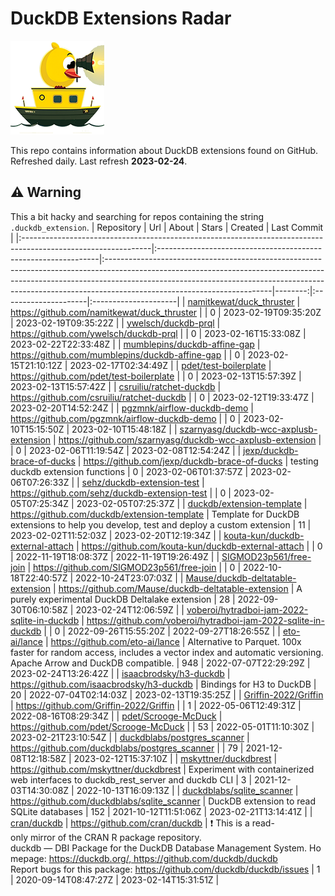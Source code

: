 # DuckDB Extensions Radar
![DuckDB Extensions Radar](/img/duckdb_extension_radar.png?raw=true)

This repo contains information about DuckDB extensions found on GitHub. Refreshed daily. Last refresh **2023-02-24**.
## ⚠️ Warning
 This a bit hacky and searching for repos containing the string `.duckdb_extension`.
| Repository                                                                                                    | Url                                                            | About                                                                                                                                                                                                                                                                              |   Stars | Created              | Last Commit          |
|:--------------------------------------------------------------------------------------------------------------|:---------------------------------------------------------------|:-----------------------------------------------------------------------------------------------------------------------------------------------------------------------------------------------------------------------------------------------------------------------------------|--------:|:---------------------|:---------------------|
| [namitkewat/duck_thruster](https://github.com/namitkewat/duck_thruster)                                       | https://github.com/namitkewat/duck_thruster                    |                                                                                                                                                                                                                                                                                    |       0 | 2023-02-19T09:35:20Z | 2023-02-19T09:35:22Z |
| [ywelsch/duckdb-prql](https://github.com/ywelsch/duckdb-prql)                                                 | https://github.com/ywelsch/duckdb-prql                         |                                                                                                                                                                                                                                                                                    |       0 | 2023-02-16T15:33:08Z | 2023-02-22T22:33:48Z |
| [mumblepins/duckdb-affine-gap](https://github.com/mumblepins/duckdb-affine-gap)                               | https://github.com/mumblepins/duckdb-affine-gap                |                                                                                                                                                                                                                                                                                    |       0 | 2023-02-15T21:10:12Z | 2023-02-17T02:34:49Z |
| [pdet/test-boilerplate](https://github.com/pdet/test-boilerplate)                                             | https://github.com/pdet/test-boilerplate                       |                                                                                                                                                                                                                                                                                    |       0 | 2023-02-13T15:57:39Z | 2023-02-13T15:57:42Z |
| [csruiliu/ratchet-duckdb](https://github.com/csruiliu/ratchet-duckdb)                                         | https://github.com/csruiliu/ratchet-duckdb                     |                                                                                                                                                                                                                                                                                    |       0 | 2023-02-12T19:33:47Z | 2023-02-20T14:52:24Z |
| [pgzmnk/airflow-duckdb-demo](https://github.com/pgzmnk/airflow-duckdb-demo)                                   | https://github.com/pgzmnk/airflow-duckdb-demo                  |                                                                                                                                                                                                                                                                                    |       0 | 2023-02-10T15:15:50Z | 2023-02-10T15:48:18Z |
| [szarnyasg/duckdb-wcc-axplusb-extension](https://github.com/szarnyasg/duckdb-wcc-axplusb-extension)           | https://github.com/szarnyasg/duckdb-wcc-axplusb-extension      |                                                                                                                                                                                                                                                                                    |       0 | 2023-02-06T11:19:54Z | 2023-02-08T12:54:24Z |
| [jexp/duckdb-brace-of-ducks](https://github.com/jexp/duckdb-brace-of-ducks)                                   | https://github.com/jexp/duckdb-brace-of-ducks                  | testing duckdb extension functions                                                                                                                                                                                                                                                 |       0 | 2023-02-06T01:37:57Z | 2023-02-06T07:26:33Z |
| [sehz/duckdb-extension-test](https://github.com/sehz/duckdb-extension-test)                                   | https://github.com/sehz/duckdb-extension-test                  |                                                                                                                                                                                                                                                                                    |       0 | 2023-02-05T07:25:34Z | 2023-02-05T07:25:37Z |
| [duckdb/extension-template](https://github.com/duckdb/extension-template)                                     | https://github.com/duckdb/extension-template                   | Template for DuckDB extensions to help you develop, test and deploy a custom extension                                                                                                                                                                                             |      11 | 2023-02-02T11:52:03Z | 2023-02-20T12:19:34Z |
| [kouta-kun/duckdb-external-attach](https://github.com/kouta-kun/duckdb-external-attach)                       | https://github.com/kouta-kun/duckdb-external-attach            |                                                                                                                                                                                                                                                                                    |       0 | 2022-11-19T18:08:37Z | 2022-11-19T19:26:49Z |
| [SIGMOD23p561/free-join](https://github.com/SIGMOD23p561/free-join)                                           | https://github.com/SIGMOD23p561/free-join                      |                                                                                                                                                                                                                                                                                    |       0 | 2022-10-18T22:40:57Z | 2022-10-24T23:07:03Z |
| [Mause/duckdb-deltatable-extension](https://github.com/Mause/duckdb-deltatable-extension)                     | https://github.com/Mause/duckdb-deltatable-extension           | A purely experimental DuckDB Deltalake extension                                                                                                                                                                                                                                   |      28 | 2022-09-30T06:10:58Z | 2023-02-24T12:06:59Z |
| [voberoi/hytradboi-jam-2022-sqlite-in-duckdb](https://github.com/voberoi/hytradboi-jam-2022-sqlite-in-duckdb) | https://github.com/voberoi/hytradboi-jam-2022-sqlite-in-duckdb |                                                                                                                                                                                                                                                                                    |       0 | 2022-09-26T15:55:20Z | 2022-09-27T18:26:55Z |
| [eto-ai/lance](https://github.com/eto-ai/lance)                                                               | https://github.com/eto-ai/lance                                | Alternative to Parquet. 100x faster for random access, includes a vector index and automatic versioning. Apache Arrow and DuckDB compatible.                                                                                                                                       |     948 | 2022-07-07T22:29:29Z | 2023-02-24T13:26:42Z |
| [isaacbrodsky/h3-duckdb](https://github.com/isaacbrodsky/h3-duckdb)                                           | https://github.com/isaacbrodsky/h3-duckdb                      | Bindings for H3 to DuckDB                                                                                                                                                                                                                                                          |      20 | 2022-07-04T02:14:03Z | 2023-02-13T19:35:25Z |
| [Griffin-2022/Griffin](https://github.com/Griffin-2022/Griffin)                                               | https://github.com/Griffin-2022/Griffin                        |                                                                                                                                                                                                                                                                                    |       1 | 2022-05-06T12:49:31Z | 2022-08-16T08:29:34Z |
| [pdet/Scrooge-McDuck](https://github.com/pdet/Scrooge-McDuck)                                                 | https://github.com/pdet/Scrooge-McDuck                         |                                                                                                                                                                                                                                                                                    |      53 | 2022-05-01T11:10:30Z | 2023-02-21T23:10:54Z |
| [duckdblabs/postgres_scanner](https://github.com/duckdblabs/postgres_scanner)                                 | https://github.com/duckdblabs/postgres_scanner                 |                                                                                                                                                                                                                                                                                    |      79 | 2021-12-08T12:18:58Z | 2023-02-12T15:37:10Z |
| [mskyttner/duckdbrest](https://github.com/mskyttner/duckdbrest)                                               | https://github.com/mskyttner/duckdbrest                        | Experiment with containerized web interfaces to duckdb_rest_server and duckdb CLI                                                                                                                                                                                                  |       3 | 2021-12-03T14:30:08Z | 2022-10-13T16:09:13Z |
| [duckdblabs/sqlite_scanner](https://github.com/duckdblabs/sqlite_scanner)                                     | https://github.com/duckdblabs/sqlite_scanner                   | DuckDB extension to read SQLite databases                                                                                                                                                                                                                                          |     152 | 2021-10-12T11:51:06Z | 2023-02-21T13:14:41Z |
| [cran/duckdb](https://github.com/cran/duckdb)                                                                 | https://github.com/cran/duckdb                                 | :exclamation: This is a read-only mirror of the CRAN R package repository.  duckdb — DBI Package for the DuckDB Database Management System. Homepage: https://duckdb.org/, https://github.com/duckdb/duckdb  Report bugs for this package: https://github.com/duckdb/duckdb/issues |       1 | 2020-09-14T08:47:27Z | 2023-02-14T15:31:51Z |